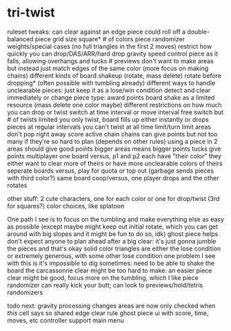 # tri-twist
ruleset tweaks:
	can clear against an edge
	piece could roll off a double-balanced piece
	grid size
	square*
	# of colors
	piece randomizer weights/special cases (no full triangles in the first 2 moves)
	restrict how quickly you can drop/DAS/ARR/hard drop
	gravity speed
	control piece as it falls, allowing overhangs and tucks
	# previews
	don't want to make areas but instead just match edges of the same color (more focus on making chains)
	different kinds of board shakeup (rotate, mass delete)
	rotate before dropping* (often possible with tumbling already)
	different ways to handle unclearable pieces:
		just keep it as a lose/win condition
		detect and clear immediately or change piece type: award points
		board shake as a limited resource (mass delete one color maybe)
	different restrictions on how much you can drop or twist
		switch at time interval or move interval
		free switch but # of twists limited
		you only twist, board fills up either instantly or drops pieces at regular intervals
		you can't twist at all
	time limit/turn limit
	areas don't pop right away
	score
		active chain
		chains can give points but not too many if they're so hard to plan (depends on other rules)
		using a piece in 2 areas should give good points
		bigger areas means bigger points
		tucks give points
multiplayer
	one board versus, p1 and p2 each have "their color"
		they either want to clear more of theirs or have more unclearable colors of theirs
	seperate boards versus, play for quota or top out (garbage sends pieces with third color?)
	same board coop/versus, one player drops and the other rotates

other stuff:
2 cute characters, one for each color or one for drop/twist (3rd for squares?)
color choices, like splatoon

One path I see is to focus on the tumbling and make everything else as easy as possible (except maybe might keep out initial rotate, which you can get around with big slopes and it might be fun to do so, idk)
	ghost piece helps
	don't expect anyone to plan ahead after a big clear: it's just gonna jumble the pieces and that's okay
	solid color triangles are either the lose condition or extremely generous, with some other lose condition
	one problem I see with this is it's impossible to dig sometimes: need to be able to shake the board
	the carcassonne clear might be too hard to make: an easier piece clear might be good, focus more on the tumbling, which I like
	piece randomizer can really kick your butt; can look to previews/hold/tetris randomizers

todo next:
	gravity processing changes
		areas are now only checked when *this* cell says so
	shared edge clear rule
	ghost piece
	ui with score, time, moves, etc
	controller support
	main menu
